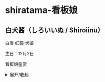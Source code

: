 # shiratama-看板娘

## 白犬酱（しろいいぬ / Shiroiinu）

白发·红瞳·犬娘

生日：12月2日

看板娘鉴赏

<details>
<summary>展开/收起</summary>
<img src= (https://user-images.githubusercontent.com/118591722/233266387-bcf7b378-9e63-42a5-ba52-4110fcb90fd0.jpg)
